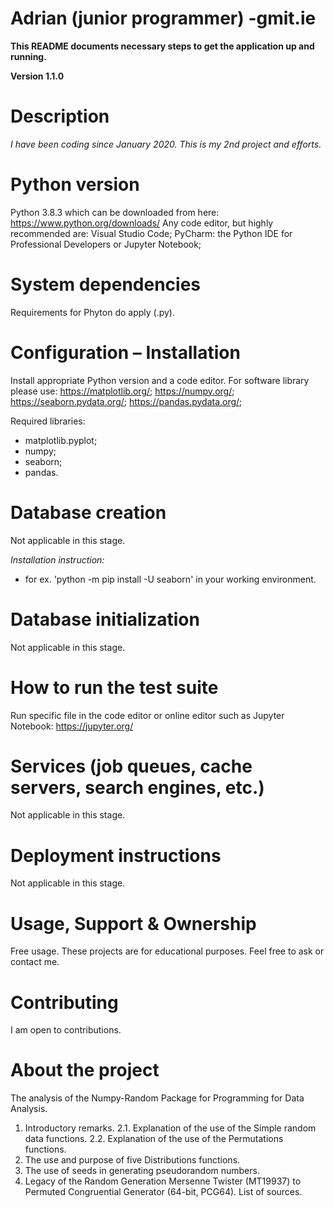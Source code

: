 # Adrian (junior programmer) -gmit.ie

__This README documents necessary steps to get the application up and running.__

**Version 1.1.0**

# Description
*I have been coding since January 2020.  This is my 2nd project and efforts.*

# Python version
Python 3.8.3 which can be downloaded from here: https://www.python.org/downloads/
Any code editor, but highly recommended are:  Visual Studio Code; PyCharm: the Python IDE for Professional Developers or Jupyter Notebook; 



# System dependencies
Requirements for Phyton do apply (.py).



# Configuration – Installation 

Install appropriate Python version and a code editor. For software library please use: https://matplotlib.org/; https://numpy.org/; https://seaborn.pydata.org/; https://pandas.pydata.org/; 

Required libraries:
* matplotlib.pyplot;
* numpy;
* seaborn;
* pandas.



# Database creation

Not applicable in this stage. 

*Installation instruction:*
* for ex. 'python -m pip install -U seaborn' in your working environment. 


# Database initialization

Not applicable in this stage.




# How to run the test suite

Run specific file in the code editor or online editor such as Jupyter Notebook: https://jupyter.org/ 






# Services (job queues, cache servers, search engines, etc.)

Not applicable in this stage.




# Deployment instructions

Not applicable in this stage.




# Usage, Support & Ownership

Free usage. These projects are for educational purposes. Feel free to ask or contact me. 



# Contributing

I am open to contributions. 




# About the project

The analysis of the Numpy-Random Package for Programming for Data Analysis.
1. Introductory remarks.
2.1. Explanation of the use of the Simple random data functions.
2.2. Explanation of the use of the Permutations functions.
3. The use and purpose of five Distributions functions.
4. The use of seeds in generating pseudorandom numbers.
5. Legacy of the Random Generation Mersenne Twister (MT19937) to Permuted Congruential Generator (64-bit, PCG64).
List of sources. 
